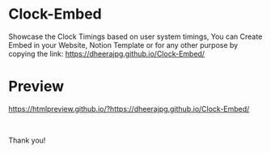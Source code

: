 # Clock-Embed
Showcase the Clock Timings based on user system timings, You can Create Embed in your Website, Notion Template or for any other purpose by copying the link: https://dheerajpg.github.io/Clock-Embed/

# Preview
https://htmlpreview.github.io/?https://dheerajpg.github.io/Clock-Embed/

<br />

Thank you!
